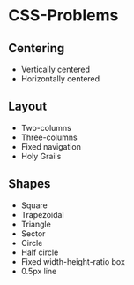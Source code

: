 # CSS-Problems

## Centering
* Vertically centered
* Horizontally centered

## Layout
* Two-columns
* Three-columns
* Fixed navigation
* Holy Grails

## Shapes
* Square
* Trapezoidal
* Triangle
* Sector
* Circle
* Half circle
* Fixed width-height-ratio box
* 0.5px line